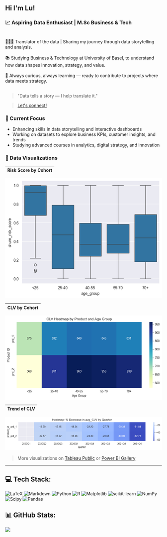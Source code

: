 ## Hi I'm Lu!


### 📈 Aspiring Data Enthusiast | M.Sc Business & Tech<br><br>

👩🏻‍💻 Translator of the data | Sharing my journey through data storytelling and analysis. <br/><br>
📚 Studying Business & Technology at University of Basel, to understand how data shapes innovation, strategy, and value. <br/><br>
🚀 Always curious, always learning — ready to contribute to projects where data meets strategy.<br/><br>
>"Data tells a story — I help translate it." 

> [Let's connect!](https://www.linkedin.com/in/christinaluliu/)

### 🚀 Current Focus

- Enhancing skills in data storytelling and interactive dashboards
- Working on datasets to explore business KPIs, customer insights, and trends
- Studying advanced courses in analytics, digital strategy, and innovation
  
### 📸 Data Visualizations

| Risk Score by Cohort | 
|-----------------|
![CLV Dashboard](https://raw.githubusercontent.com/FelixFelicis7/Churn-and-Customer-Lifetime-Value-CLV-Analysis-for-Fintech-Advisory-Product/main/plots/churn_risk_level.png)

| CLV by Cohort| 
|-----------------|
![CLV](https://raw.githubusercontent.com/FelixFelicis7/Churn-and-Customer-Lifetime-Value-CLV-Analysis-for-Fintech-Advisory-Product/main/plots/CLV_product_age.png)

| Trend of CLV | 
|-----------------|
![CLV](https://raw.githubusercontent.com/FelixFelicis7/Churn-and-Customer-Lifetime-Value-CLV-Analysis-for-Fintech-Advisory-Product/main/plots/CLV_heatmap.png)


> More visualizations on [Tableau Public](https://public.tableau.com/app/profile/yourprofile) or [Power BI Gallery](#)

---


## 💻 Tech Stack:
![LaTeX](https://img.shields.io/badge/latex-%23008080.svg?style=for-the-badge&logo=latex&logoColor=white) ![Markdown](https://img.shields.io/badge/markdown-%23000000.svg?style=for-the-badge&logo=markdown&logoColor=white) ![Python](https://img.shields.io/badge/python-3670A0?style=for-the-badge&logo=python&logoColor=ffdd54) ![R](https://img.shields.io/badge/r-%23276DC3.svg?style=for-the-badge&logo=r&logoColor=white) ![Matplotlib](https://img.shields.io/badge/Matplotlib-%23ffffff.svg?style=for-the-badge&logo=Matplotlib&logoColor=black) ![scikit-learn](https://img.shields.io/badge/scikit--learn-%23F7931E.svg?style=for-the-badge&logo=scikit-learn&logoColor=white) ![NumPy](https://img.shields.io/badge/numpy-%23013243.svg?style=for-the-badge&logo=numpy&logoColor=white) ![Scipy](https://img.shields.io/badge/SciPy-%230C55A5.svg?style=for-the-badge&logo=scipy&logoColor=%white) ![Pandas](https://img.shields.io/badge/pandas-%23150458.svg?style=for-the-badge&logo=pandas&logoColor=white)
## 📊 GitHub Stats:
![](https://github-readme-stats.vercel.app/api?username=FelixFelicis7&theme=radical&hide_border=false&include_all_commits=false&count_private=false)<br/>



<!-- Proudly created with GPRM ( https://gprm.itsvg.in ) -->
